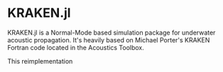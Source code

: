 # KRAKEN.jl

KRAKEN.jl is a Normal-Mode based simulation package for underwater acoustic propagation.
It's heavily based on Michael Porter's KRAKEN Fortran code located in the Acoustics Toolbox.

This reimplementation 